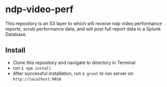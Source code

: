 # ndp-video-perf
This repository is an S3 layer to which will receive ndp video performance reports, scrub performance data, and will post full report data to a Splunk Database.

## Install
- Clone this repository and navigate to directory in Terminal
- run `$ npm install`
- After successful installation, run `$ grunt` to run server on `http://localhost:9010`
